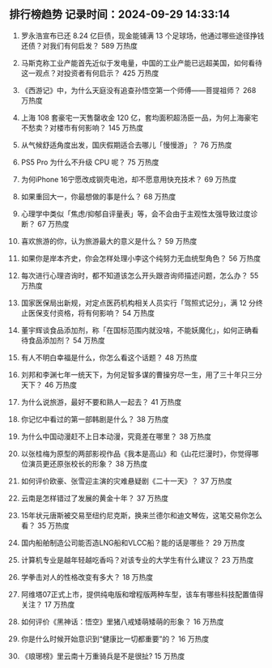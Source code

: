 
## 排行榜趋势 记录时间：2024-09-29 14:33:14
  
  1. 罗永浩宣布已还 8.24 亿巨债，现金能铺满 13 个足球场，他通过哪些途径挣钱还债？对我们有何启发？ 589 万热度
    
  2. 马斯克称工业产能首先近似于发电量，中国的工业产能已远超美国，如何看待这一观点？对投资者有何启示？ 425 万热度
    
  3. 《西游记》中，为什么天庭没有追查孙悟空第一个师傅——菩提祖师？ 268 万热度
    
  4. 上海 108 套豪宅一天售罄收金 120 亿，套均面积超汤臣一品，为何上海豪宅不愁卖？对楼市有何影响？ 145 万热度
    
  5. 从气候舒适角度出发，国庆假期适合去哪儿「慢慢游」？ 76 万热度
    
  6. PS5 Pro 为什么不升级 CPU 呢？ 75 万热度
    
  7. 为何iPhone 16宁愿改成钢壳电池，却不愿意用快充技术？ 69 万热度
    
  8. 如果重回大一，你最想做的事是什么？ 68 万热度
    
  9. 心理学中类似「焦虑/抑郁自评量表」等，会不会由于主观性太强导致过度诊断？ 67 万热度
    
  10. 喜欢旅游的你，认为旅游最大的意义是什么？ 59 万热度
    
  11. 如果你是岸本齐史，你会怎样处理小李这个纯努力无血统型角色？ 56 万热度
    
  12. 每次进行心理咨询时，都不知道该怎么开头跟咨询师描述问题，怎么办？ 55 万热度
    
  13. 国家医保局出新规，对定点医药机构相关人员实行「驾照式记分」，满 12 分终止医保支付资格，将有何影响？ 54 万热度
    
  14. 董宇辉谈食品添加剂，称「在国标范围内就没啥，不能妖魔化」，如何正确看待食品添加剂？ 54 万热度
    
  15. 有人不明白幸福是什么，你怎么看这个话题？ 48 万热度
    
  16. 刘邦和李渊七年一统天下，为何足智多谋的曹操穷尽一生，用了三十年只三分天下？ 46 万热度
    
  17. 为什么说旅游，最好不要和熟人一起去？ 41 万热度
    
  18. 你记忆中看过的第一部韩剧是什么？ 38 万热度
    
  19. 为什么中国动漫赶不上日本动漫，究竟差在哪里？ 38 万热度
    
  20. 以张桂梅为原型的两部影视作品《我本是高山》和《山花烂漫时》，你觉得哪位演员更还原张校长的形象？ 38 万热度
    
  21. 如何评价欧豪、张雪迎主演的灾难悬疑剧《二十一天》？ 37 万热度
    
  22. 云南是怎样错过了发展的黄金十年？ 37 万热度
    
  23. 15年状元唐斯被交易至纽约尼克斯，换来兰德尔和迪文琴佐，这笔交易你怎么看？ 35 万热度
    
  24. 国内船舶制造公司能否造LNG船和VLCC船？能的话是哪些？ 29 万热度
    
  25. 计算机专业是越年轻越吃香吗？对该专业的大学生有什么建议？ 23 万热度
    
  26. 学拳击对人的性格改变有多大？ 18 万热度
    
  27. 阿维塔07正式上市，提供纯电版和增程版两种车型，该车有哪些科技配置值得关注？ 17 万热度
    
  28. 如何评价《黑神话：悟空》里猪八戒矮萌矮萌的形象？ 16 万热度
    
  29. 你是什么时候开始意识到“健康比一切都重要”的？ 16 万热度
    
  30. 《琅琊榜》里云南十万重骑兵是不是很扯? 15 万热度
    